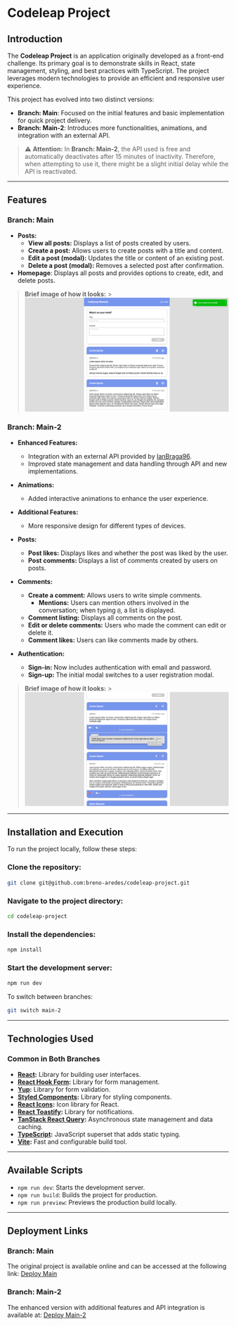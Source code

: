 # Codeleap Project

## Introduction

The **Codeleap Project** is an application originally developed as a front-end challenge. Its primary goal is to demonstrate skills in React, state management, styling, and best practices with TypeScript. The project leverages modern technologies to provide an efficient and responsive user experience.

This project has evolved into two distinct versions:

- **Branch: Main**: Focused on the initial features and basic implementation for quick project delivery.
- **Branch: Main-2**: Introduces more functionalities, animations, and integration with an external API.

> ⚠️ **Attention:** In **Branch: Main-2**, the API used is free and automatically deactivates after 15 minutes of inactivity. Therefore, when attempting to use it, there might be a slight initial delay while the API is reactivated.

---

## Features

### Branch: Main

- **Posts:**
  - **View all posts:** Displays a list of posts created by users.
  - **Create a post:** Allows users to create posts with a title and content.
  - **Edit a post (modal):** Updates the title or content of an existing post.
  - **Delete a post (modal):** Removes a selected post after confirmation.
- **Homepage**: Displays all posts and provides options to create, edit, and delete posts.

> **Brief image of how it looks:** > ![Homepage](src/assets/homepage.png)

### Branch: Main-2

- **Enhanced Features:**
  - Integration with an external API provided by [IanBraga96](https://github.com/IanBraga96).
  - Improved state management and data handling through API and new implementations.
- **Animations:**
  - Added interactive animations to enhance the user experience.
- **Additional Features:**

  - More responsive design for different types of devices.

- **Posts:**
  - **Post likes:** Displays likes and whether the post was liked by the user.
  - **Post comments:** Displays a list of comments created by users on posts.
- **Comments:**
  - **Create a comment:** Allows users to write simple comments.
    - **Mentions:** Users can mention others involved in the conversation; when typing `@`, a list is displayed.
  - **Comment listing:** Displays all comments on the post.
  - **Edit or delete comments:** Users who made the comment can edit or delete it.
  - **Comment likes:** Users can like comments made by others.
- **Authentication:**

  - **Sign-in:** Now includes authentication with email and password.
  - **Sign-up:** The initial modal switches to a user registration modal.

> **Brief image of how it looks:** > ![Homepage](src/assets/homepage2.png)

---

## Installation and Execution

To run the project locally, follow these steps:

### Clone the repository:

```bash
git clone git@github.com:breno-aredes/codeleap-project.git
```

### Navigate to the project directory:

```bash
cd codeleap-project
```

### Install the dependencies:

```bash
npm install
```

### Start the development server:

```bash
npm run dev
```

To switch between branches:

```bash
git switch main-2
```

---

## Technologies Used

### Common in Both Branches

- **[React](https://reactjs.org/):** Library for building user interfaces.
- **[React Hook Form](https://react-hook-form.com/):** Library for form management.
- **[Yup](https://github.com/jquense/yup):** Library for form validation.
- **[Styled Components](https://styled-components.com/):** Library for styling components.
- **[React Icons](https://react-icons.github.io/react-icons/):** Icon library for React.
- **[React Toastify](https://fkhadra.github.io/react-toastify/):** Library for notifications.
- **[TanStack React Query](https://tanstack.com/query/latest):** Asynchronous state management and data caching.
- **[TypeScript](https://www.typescriptlang.org/):** JavaScript superset that adds static typing.
- **[Vite](https://vitejs.dev/):** Fast and configurable build tool.

---

## Available Scripts

- `npm run dev`: Starts the development server.
- `npm run build`: Builds the project for production.
- `npm run preview`: Previews the production build locally.

---

## Deployment Links

### Branch: Main

The original project is available online and can be accessed at the following link:
[Deploy Main](https://codeleap-project.vercel.app/)

### Branch: Main-2

The enhanced version with additional features and API integration is available at:
[Deploy Main-2](https://codeleap-project2.vercel.app/)
